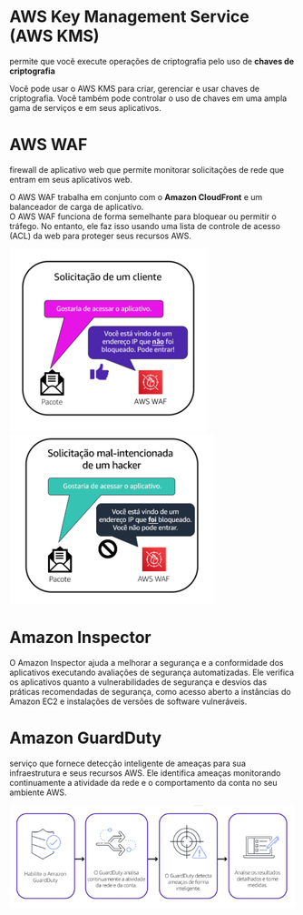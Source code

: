 # AWS Key Management Service (AWS KMS)
permite que você execute operações de criptografia pelo uso de **chaves de criptografia**

Você pode usar o AWS KMS para criar, gerenciar e usar chaves de criptografia. Você também pode controlar o uso de chaves em uma ampla gama de serviços e em seus aplicativos.

# AWS WAF
firewall de aplicativo web que permite monitorar solicitações de rede que entram em seus aplicativos web. 

O AWS WAF trabalha em conjunto com o **Amazon CloudFront** e um balanceador de carga de aplicativo.  
O AWS WAF funciona de forma semelhante para bloquear ou permitir o tráfego. No entanto, ele faz isso usando uma lista de controle de acesso (ACL) da web para proteger seus recursos AWS. 

![WAF](../../../_images/AWS-Cloud-Practitioner-Essentials/Modulo6/waf1.png)
![WAF](../../../_images/AWS-Cloud-Practitioner-Essentials/Modulo6/waf2.png)

# Amazon Inspector
O Amazon Inspector ajuda a melhorar a segurança e a conformidade dos aplicativos executando avaliações de segurança automatizadas. Ele verifica os aplicativos quanto a vulnerabilidades de segurança e desvios das práticas recomendadas de segurança, como acesso aberto a instâncias do Amazon EC2 e instalações de versões de software vulneráveis. 

# Amazon GuardDuty
 serviço que fornece detecção inteligente de ameaças para sua infraestrutura e seus recursos AWS. Ele identifica ameaças monitorando continuamente a atividade da rede e o comportamento da conta no seu ambiente AWS.

 ![GuardDuty](../../../_images/AWS-Cloud-Practitioner-Essentials/Modulo6/GuardDuty.png)